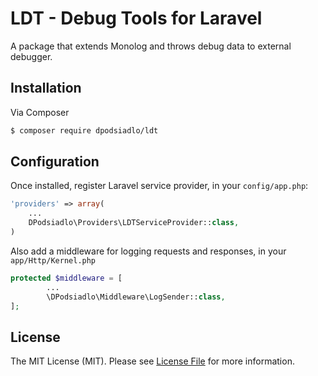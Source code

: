 # LDT - Debug Tools for Laravel 

A package that extends Monolog and throws debug data to external debugger. 

## Installation

Via Composer

``` bash
$ composer require dpodsiadlo/ldt
```

## Configuration

Once installed, register Laravel service provider, in your `config/app.php`:

```php
'providers' => array(
	...
    DPodsiadlo\Providers\LDTServiceProvider::class,
)
```

Also add a middleware for logging requests and responses, in your `app/Http/Kernel.php`

```php
protected $middleware = [
        ...
        \DPodsiadlo\Middleware\LogSender::class,        
];
```



## License

The MIT License (MIT). Please see [License File](https://github.com/dlpodsiadlo/debug/blob/master/LICENSE) for more information.
